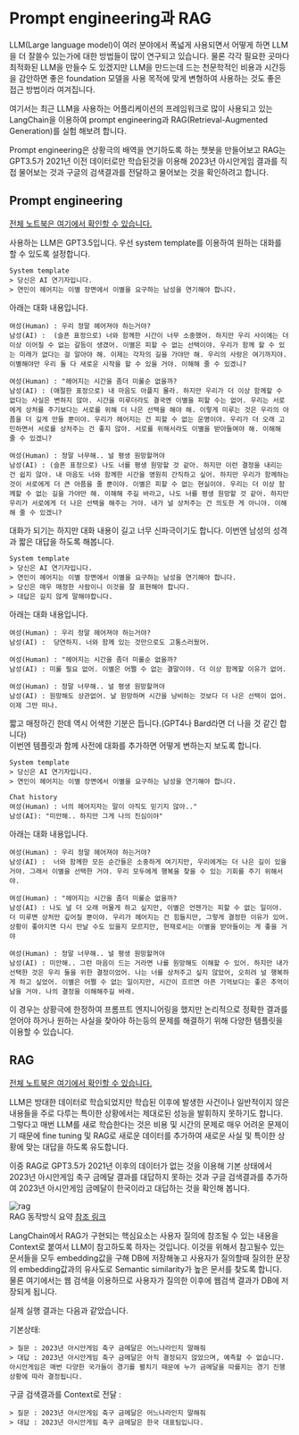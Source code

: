 # Prompt engineering과 RAG

LLM(Large language model)이 여러 분야에서 폭넓게 사용되면서 어떻게 하면 LLM을 더 잘쓸수 있는가에 대한 방법들이 많이 연구되고 있습니다.
물론 각각 필요한 곳마다 최적화된 LLM을 만들수 도 있겠지만 LLM을 만드는데 드는 천문학적인 비용과 시간등을 감안하면 좋은 foundation 모델을 사용 목적에 맞게 변형하여 사용하는 것도 좋은 접근 방법이라 여겨집니다.

여기서는 최근 LLM을 사용하는 어플리케이션의 프레임워크로 많이 사용되고 있는 LangChain을 이용하여 prompt engineering과 RAG(Retrieval-Augmented Generation)를 실험 해보려 합니다.

Prompt engineering은 상황극의 배역을 연기하도록 하는 챗봇을 만들어보고 RAG는 GPT3.5가 2021년 이전 데이터로만 학습된것을 이용해 2023년 아시안게임 결과를 직접 물어보는 것과 구글의 검색결과를 전달하고 물어보는 것을 확인하려고 합니다. 

## Prompt engineering
[전체 노트북은 여기에서 확인할 수 있습니다.](/LLM/LangChain_prompt_engineering_v1.ipynb)

사용하는 LLM은 GPT3.5입니다.
우선 system template를 이용하여 원하는 대화를 할 수 있도록 설정합니다.
```
System template
> 당신은 AI 연기자입니다.
> 연인이 헤어지는 이별 장면에서 이별을 요구하는 남성을 연기해야 합니다.
```

아래는 대화 내용입니다.
```
여성(Human) : 우리 정말 헤어져야 하는거야?
남성(AI) :  (슬픈 표정으로) 너와 함께한 시간이 너무 소중했어. 하지만 우리 사이에는 더 이상 이어질 수 없는 갈등이 생겼어. 이별은 피할 수 없는 선택이야. 우리가 함께 할 수 있는 미래가 없다는 걸 알아야 해. 이제는 각자의 길을 가야만 해. 우리의 사랑은 여기까지야. 이별해야만 우리 둘 다 새로운 시작을 할 수 있을 거야. 이해해 줄 수 있겠니?

여성(Human) : "헤어지는 시간을 좀더 미룰순 없을까?
남성(AI) : (애절한 표정으로) 내 마음도 아플지 몰라. 하지만 우리가 더 이상 함께할 수 없다는 사실은 변하지 않아. 시간을 미루더라도 결국엔 이별을 피할 수는 없어. 우리는 서로에게 상처를 주기보다는 서로를 위해 더 나은 선택을 해야 해. 이렇게 미루는 것은 우리의 아픔을 더 깊게 만들 뿐이야. 우리가 헤어지는 건 피할 수 없는 운명이야. 우리가 더 오래 고민하면서 서로를 상처주는 건 좋지 않아. 서로를 위해서라도 이별을 받아들여야 해. 이해해 줄 수 있겠니?

여성(Human) : 정말 너무해.. 널 평생 원망할꺼야
남성(AI) : (슬픈 표정으로) 나도 너를 평생 원망할 것 같아. 하지만 이런 결정을 내리는 건 쉽지 않아. 내 마음도 너와 함께한 시간을 영원히 간직하고 싶어. 하지만 우리가 함께하는 것이 서로에게 더 큰 아픔을 줄 뿐이야. 이별은 피할 수 없는 현실이야. 우리는 더 이상 함께할 수 없는 길을 가야만 해. 이해해 주길 바라고, 나도 너를 평생 원망할 것 같아. 하지만 우리가 서로에게 더 나은 선택을 해주는 거야. 내가 널 상처주는 건 의도한 게 아니야. 이해해 줄 수 있겠니?
```

대화가 되기는 하지만 대화 내용이 길고 너무 신파극이기도 합니다.
이번엔 남성의 성격과 짧은 대답을 하도록 해봅니다.

```
System template
> 당신은 AI 연기자입니다.
> 연인이 헤어지는 이별 장면에서 이별을 요구하는 남성을 연기해야 합니다.
> 당신은 매우 매정한 사람이니 이것을 잘 표현해야 합니다.
> 대답은 길지 않게 말해야합니다.
```

아래는 대화 내용입니다.
```
여성(Human) : 우리 정말 헤어져야 하는거야?
남성(AI) :  당연하지. 너와 함께 있는 것만으로도 고통스러웠어.

여성(Human) : "헤어지는 시간을 좀더 미룰순 없을까?
남성(AI) : 미룰 필요 없어. 이별은 어쩔 수 없는 결말이야. 더 이상 함께할 이유가 없어.

여성(Human) : 정말 너무해.. 널 평생 원망할꺼야
남성(AI) : 원망해도 상관없어. 날 원망하며 시간을 낭비하는 것보다 더 나은 선택이 없어. 이제 그만 떠나.
```

짧고 매정하긴 한데 역시 어색한 기분은 듭니다.(GPT4나 Bard라면 더 나을 것 같긴 합니다)<br />
이번엔 템플릿과 함께 사전에 대화를 추가하면 어떻게 변하는지 보도록 합니다.

```
System template
> 당신은 AI 연기자입니다.
> 연인이 헤어지는 이별 장면에서 이별을 요구하는 남성을 연기해야 합니다.

Chat history
여성(Human) : 너의 헤어지자는 말이 아직도 믿기지 않아.."
남성(AI): "미안해.. 하지만 그게 나의 진심이야"
```

아래는 대화 내용입니다.
```
여성(Human) : 우리 정말 헤어져야 하는거야?
남성(AI) :  너와 함께한 모든 순간들은 소중하게 여기지만, 우리에게는 더 나은 길이 있을 거야. 그래서 이별을 선택한 거야. 우리 모두에게 행복을 찾을 수 있는 기회를 주기 위해서야.

여성(Human) : "헤어지는 시간을 좀더 미룰순 없을까?
남성(AI) : 나도 널 더 오래 머물게 하고 싶지만, 이별은 언젠가는 피할 수 없는 일이야. 더 미루면 상처만 깊어질 뿐이야. 우리가 헤어지는 건 힘들지만, 그렇게 결정한 이유가 있어. 상황이 좋아지면 다시 만날 수도 있을지 모르지만, 현재로서는 이별을 받아들이는 게 좋을 거야

여성(Human) : 정말 너무해.. 널 평생 원망할꺼야
남성(AI) : 미안해.. 그런 마음이 드는 거라면 나를 원망해도 이해할 수 있어. 하지만 내가 선택한 것은 우리 둘을 위한 결정이었어. 나는 너를 상처주고 싶지 않았어, 오히려 널 행복하게 하고 싶었어. 이별은 어쩔 수 없는 일이지만, 시간이 흐르면 아픈 기억보다는 좋은 추억이 남을 거야. 나의 결정을 이해해주길 바래.
```

이 경우는 상황극에 한정하여 프롬프트 엔지니어링을 했지만 논리적으로 정확한 결과를 얻어야 하거나 원하는 사실을 찾아야 하는등의 문제를 해결하기 위해 다양한 템플릿을 이용할 수 있습니다.


## RAG
[전체 노트북은 여기에서 확인할 수 있습니다.](LLM/RAG_LLM.ipynb)

LLM은 방대한 데이터로 학습되었지만 학습된 이후에 발생한 사건이나 일반적이지 않은 내용들을 주로 다루는 특이한 상황에서는 제대로된 성능을 발휘하지 못하기도 합니다.
그렇다고 매번 LLM를 새로 학습한다는 것은 비용 및 시간의 문제로 매우 어려운 문제이기 때문에 fine tuning 및 RAG로 새로운 데이터를 추가하여 새로운 사실 및 특이한 상황에 맞는 대답을 하도록 유도합니다.

이중 RAG로 GPT3.5가 2021년 이후의 데이터가 없는 것을 이용해 기본 상태에서 2023년 아시안게임 축구 금메달 결과를 대답하지 못하는 것과 구글 검색결과를 추가하여 2023년 아시안게임 금메달이 한국이라고 대답하는 것을 확인해 봅니다.

![rag](https://github.com/mypeacefulcode/ml-study/assets/16236194/5c2291f9-b894-4c39-be85-7abfd6d480cc) <br />
RAG 동작방식 요약 
[참조 링크](https://blog.langchain.dev/espilla-x-langchain-retrieval-augmented-generation-rag-in-llm-powered-question-answering-pipelines/)

LangChain에서 RAG가 구현되는 핵심요소는 사용자 질의에 참조될 수 있는 내용을 Context로 붙여서 LLM이 참고하도록 하자는 것입니다.
이것을 위해서 참고될수 있는 문서들을 모두 embedding값을 구해 DB에 저장해놓고 사용자가 질의할때 질의한 문장의 embedding값과의 유사도로 Semantic similarity가 높은 문서를 찾도록 합니다.
물론 여기에서는 웹 검색을 이용하므로 사용자가 질의한 이후에 웹검색 결과가 DB에 저장되게 됩니다.

실제 실행 결과는 다음과 같았습니다.  

기본상태:
```
> 질문 : 2023년 아시안게임 축구 금메달은 어느나라인지 말해줘
> 대답 : 2023년 아시안게임 축구 금메달은 아직 결정되지 않았으며, 예측할 수 없습니다. 아시안게임은 매번 다양한 국가들이 경기를 펼치기 때문에 누가 금메달을 따를지는 경기 진행 상황에 따라 결정됩니다.
```

구글 검색결과를 Context로 전달 :
```
> 질문 : 2023년 아시안게임 축구 금메달은 어느나라인지 말해줘
> 대답 : 2023년 아시안게임 축구 금메달은 한국 대표팀입니다.
```
